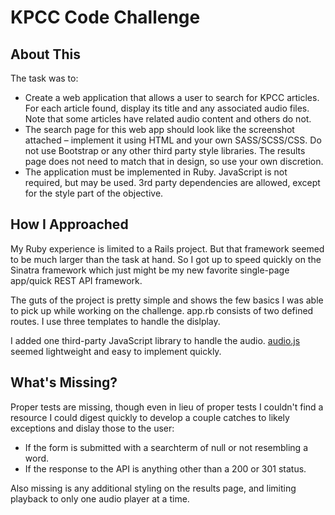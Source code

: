 KPCC Code Challenge
===================

About This
----------

The task was to:

* Create a web application that allows a user to search for KPCC articles. For each article found, display its title and any associated audio files. Note that some articles have related audio content and others do not.
* The search page for this web app should look like the screenshot attached – implement it using HTML and your own SASS/SCSS/CSS. Do not use Bootstrap or any other third party style libraries. The results page does not need to match that in design, so use your own discretion.
* The application must be implemented in Ruby. JavaScript is not required, but may be used. 3rd party dependencies are allowed, except for the style part of the objective.

How I Approached
-----------------

My Ruby experience is limited to a Rails project. But that framework seemed to be much larger than the task at hand. So I got up to speed quickly on the Sinatra framework which just might be my new favorite single-page app/quick REST API framework.

The guts of the project is pretty simple and shows the few basics I was able to pick up while working on the challenge. app.rb consists of two defined routes. I use three templates to handle the dislplay.

I added one third-party JavaScript library to handle the audio. [audio.js](https://kolber.github.io/audiojs/) seemed lightweight and easy to implement quickly.

What's Missing?
---------------

Proper tests are missing, though even in lieu of proper tests I couldn't find a resource I could digest quickly to develop a couple catches to likely exceptions and dislay those to the user:

* If the form is submitted with a searchterm of null or not resembling a word.
* If the response to the API is anything other than a 200 or 301 status.

Also missing is any additional styling on the results page, and limiting playback to only one audio player at a time.
